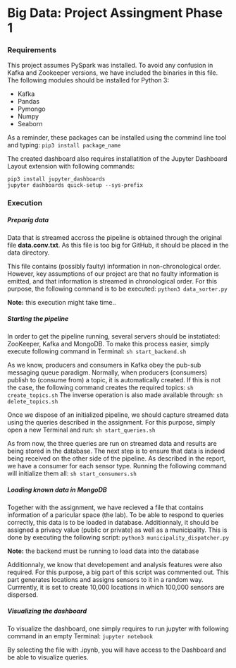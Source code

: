 # Big Data: Project Assingment Phase 1

### Requirements
This project assumes PySpark was installed. To avoid any confusion in Kafka and Zookeeper versions, we have included the binaries in this file. The following modules should be installed for Python 3:
* Kafka
* Pandas
* Pymongo
* Numpy
* Seaborn

As a reminder, these packages can be installed using the commind line tool and typing: `pip3 install package_name` 

The created dashboard also requires installatition of the Jupyter Dashboard Layout extension with following commands:
```
pip3 install jupyter_dashboards
jupyter dashboards quick-setup --sys-prefix
```

### Execution

##### Preparig data
Data that is streamed accross the pipeline is obtained through the original file **data.conv.txt**. As this file is too big for GitHub, it should be placed in  the data directory.

This file contains (possibly faulty) information in non-chronological order. However, key assumptions of our project are that no faulty information is emitted, and that information is streamed in chronological order. For this purpose, the following command is to be executed:
`python3 data_sorter.py`

**Note:** this execution might take time..

##### Starting the pipeline
In order to get the pipeline running, several servers should be instatiated: ZooKeeper, Kafka and MongoDB. To make this process easier, simply execute following command in Terminal:
`sh start_backend.sh`

As we know, producers and consumers in Kafka obey the pub-sub messaging queue paradigm. Normally, when producers (consumers) publish to (consume from) a topic, it is automatically created. If this is not the case, the following command creates the required topics:
`sh create_topics.sh`
The inverse operation is also made available through:
`sh delete_topics.sh`

Once we dispose of an initialized pipeline, we should capture streamed data using the queries described in the assignment. For this purpose, simply open a new Terminal and run:
`sh start_queries.sh`

As from now, the three queries are run on streamed data and results are being stored in the database. The next step is to ensure that data is indeed being received on the other side of the pipeline. As described in the report, we have a consumer for each sensor type. Running the following command will initialize them all:
`sh start_consumers.sh`

##### Loading known data in MongoDB
Together with the assignment, we have recieved a file that contains information of a paricular space (the lab). To be able to respond to queries correctly, this data is to be loaded in database. Additionnaly, it should be assigned a privacy value (public or private) as well as a municipality. This is done by executing the following script:
`python3 municipality_dispatcher.py`

**Note:** the backend must be running to load data into the database

Additionnaly, we know that developement and analysis features were also required. For this purpose, a big part of this script was commented out. This part generates locations and assigns sensors to it in a random way. Currrently, it is set to create 10,000 locations in which 100,000 sensors are dispersed.

##### Visualizing the dashboard
To visualize the dashboard, one simply requires to run jupyter with following command in an empty Terminal:
`jupyter notebook`

By selecting the file with .ipynb, you will have access to the Dashboard and be able to visualize queries.